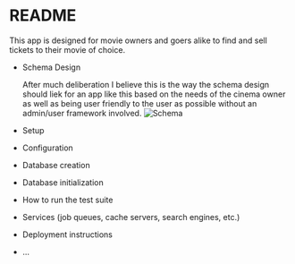 # README

This app is designed for movie owners and goers alike to find and sell tickets to their movie of choice.

* Schema Design 
  
  After much deliberation I believe this is the way the schema design should liek for an app like this based on the needs of the cinema owner as well as being user friendly to the user as possible without an admin/user framework involved. ![Schema]()
  
* Setup

* Configuration

* Database creation

* Database initialization

* How to run the test suite

* Services (job queues, cache servers, search engines, etc.)

* Deployment instructions

* ...
